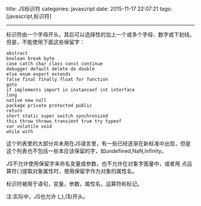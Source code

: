 title: JS标识符
categories: javascript
date: 2015-11-17 22:07:21
tags:  [javascript,标识符]

---


标识符由一个字母开头，其后可以选择性的加上一个或多个字母、数字或下划线。但是，不能使用下面这些保留字：

```
abstract
boolean break byte
case catch char class const continue
debugger default delete do double
else enum export extends
false final finally float for function
goto
if implements import in instanceof int interface 
long
native new null
package private protected public
return
short static super switch synchronized
this throw throws transient true try typeof
var volatile void
while with
```

这个列表里的大部分并未用在JS语言里，有一些已经逐渐在新标准中出现，但是这个列表也不包括一些本应该保留的字，如undefined,NaN,Infinity。

JS不允许使用保留字来命名变量或参数，也不允许在对象字面量中，或者用 点运算符(.)提取对象属性时，使用保留字作为对象的属性名。


标识符被用于语句，变量，参数，属性名，运算符和标记。

注:实际中，JS也允许 (_),($)开头。